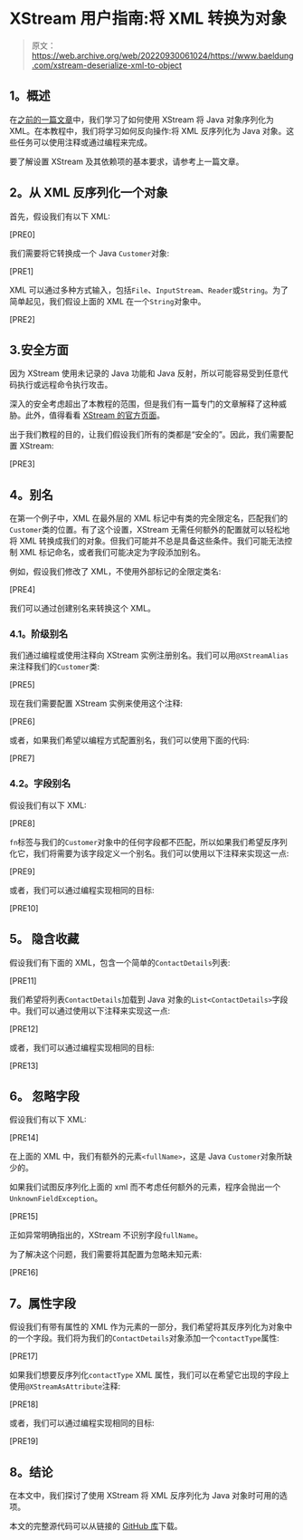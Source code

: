 # XStream 用户指南:将 XML 转换为对象

> 原文：<https://web.archive.org/web/20220930061024/https://www.baeldung.com/xstream-deserialize-xml-to-object>

## **1。概述**

在[之前的一篇文章](/web/20220120024944/https://www.baeldung.com/xstream-serialize-object-to-xml)中，我们学习了如何使用 XStream 将 Java 对象序列化为 XML。在本教程中，我们将学习如何反向操作:将 XML 反序列化为 Java 对象。这些任务可以使用注释或通过编程来完成。

要了解设置 XStream 及其依赖项的基本要求，请参考上一篇文章。

## **2。从 XML 反序列化一个对象**

首先，假设我们有以下 XML:

[PRE0]

我们需要将它转换成一个 Java `Customer`对象:

[PRE1]

XML 可以通过多种方式输入，包括`File`、`InputStream`、`Reader`或`String`。为了简单起见，我们假设上面的 XML 在一个`String`对象中。

[PRE2]

## 3.安全方面

因为 XStream 使用未记录的 Java 功能和 Java 反射，所以可能容易受到任意代码执行或远程命令执行攻击。

深入的安全考虑超出了本教程的范围，但是我们有一篇专门的文章解释了这种威胁。此外，值得看看 [XStream 的官方页面](https://web.archive.org/web/20220120024944/https://x-stream.github.io/security.html)。

出于我们教程的目的，让我们假设我们所有的类都是“安全的”。因此，我们需要配置 XStream:

[PRE3]

## **4。别名**

在第一个例子中，XML 在最外层的 XML 标记中有类的完全限定名，匹配我们的`Customer`类的位置。有了这个设置，XStream 无需任何额外的配置就可以轻松地将 XML 转换成我们的对象。但我们可能并不总是具备这些条件。我们可能无法控制 XML 标记命名，或者我们可能决定为字段添加别名。

例如，假设我们修改了 XML，不使用外部标记的全限定类名:

[PRE4]

我们可以通过创建别名来转换这个 XML。

### **4.1。阶级别名**

我们通过编程或使用注释向 XStream 实例注册别名。我们可以用`@XStreamAlias`来注释我们的`Customer`类:

[PRE5]

现在我们需要配置 XStream 实例来使用这个注释:

[PRE6]

或者，如果我们希望以编程方式配置别名，我们可以使用下面的代码:

[PRE7]

### **4.2。字段别名**

假设我们有以下 XML:

[PRE8]

`fn`标签与我们的`Customer`对象中的任何字段都不匹配，所以如果我们希望反序列化它，我们将需要为该字段定义一个别名。我们可以使用以下注释来实现这一点:

[PRE9]

或者，我们可以通过编程实现相同的目标:

[PRE10]

## **5。** **隐含收藏**

假设我们有下面的 XML，包含一个简单的`ContactDetails`列表:

[PRE11]

我们希望将列表`ContactDetails`加载到 Java 对象的`List<ContactDetails>`字段中。我们可以通过使用以下注释来实现这一点:

[PRE12]

或者，我们可以通过编程实现相同的目标:

[PRE13]

## **6。** **忽略字段**

假设我们有以下 XML:

[PRE14]

在上面的 XML 中，我们有额外的元素`<fullName>`，这是 Java `Customer`对象所缺少的。

如果我们试图反序列化上面的 xml 而不考虑任何额外的元素，程序会抛出一个`UnknownFieldException`。

[PRE15]

正如异常明确指出的，XStream 不识别字段`fullName`。

为了解决这个问题，我们需要将其配置为忽略未知元素:

[PRE16]

## **7。属性字段**

假设我们有带有属性的 XML 作为元素的一部分，我们希望将其反序列化为对象中的一个字段。我们将为我们的`ContactDetails`对象添加一个`contactType`属性:

[PRE17]

如果我们想要反序列化`contactType` XML 属性，我们可以在希望它出现的字段上使用`@XStreamAsAttribute`注释:

[PRE18]

或者，我们可以通过编程实现相同的目标:

[PRE19]

## **8。结论**

在本文中，我们探讨了使用 XStream 将 XML 反序列化为 Java 对象时可用的选项。

本文的完整源代码可以从链接的 [GitHub 库](https://web.archive.org/web/20220120024944/https://github.com/eugenp/tutorials/tree/master/xstream)下载。